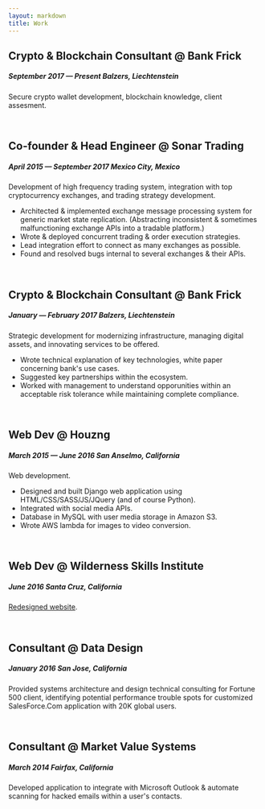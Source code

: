```yaml
---
layout: markdown
title: Work
---
```


## Crypto & Blockchain Consultant <span class="text-light">@</span> Bank Frick
<h5>September 2017 — Present <span class="where">Balzers, Liechtenstein</span></h5>

Secure crypto wallet development, blockchain knowledge, client assesment.

<br>

## Co-founder & Head Engineer <span class="text-light">@</span> Sonar Trading
<h5>April 2015 — September 2017 <span class="where">Mexico City, Mexico</span></h5>

Development of high frequency trading system, integration with top cryptocurrency exchanges, and trading strategy development.

- Architected & implemented exchange message processing system for generic market state replication. (Abstracting inconsistent & sometimes malfunctioning exchange APIs into a tradable platform.)
- Wrote & deployed concurrent trading & order execution strategies.
- Lead integration effort to connect as many exchanges as possible.
- Found and resolved bugs internal to several exchanges & their APIs.

<br>

## Crypto & Blockchain Consultant <span class="text-light">@</span> Bank Frick
<h5>January — February 2017 <span class="where">Balzers, Liechtenstein</span></h5>

Strategic development for modernizing infrastructure, managing digital assets, and innovating services to be offered.

- Wrote technical explanation of key technologies, white paper concerning bank's use cases.
- Suggested key partnerships within the ecosystem.
- Worked with management to understand opporunities within an acceptable risk tolerance while maintaining complete compliance.

<br>

## Web Dev <span class="text-light">@</span> Houzng
<h5>March 2015 — June 2016 <span class="where">San Anselmo, California</span></h5>

Web development.

- Designed and built Django web application using HTML/CSS/SASS/JS/JQuery (and of course Python).
- Integrated with social media APIs.
- Database in MySQL with user media storage in Amazon S3.
- Wrote AWS lambda for images to video conversion.

<br>

## Web Dev <span class="text-light">@</span> Wilderness Skills Institute
<h5>June 2016 <span class="where">Santa Cruz, California</span></h5>

[Redesigned website](http://wildernessskillsinstitute.com/).

<br>

## Consultant <span class="text-light">@</span> Data Design
<h5>January 2016 <span class="where">San Jose, California</span></h5>

Provided systems architecture and design technical consulting for Fortune 500 client, identifying potential performance trouble spots for customized SalesForce.Com application with 20K global users.

<br>

## Consultant <span class="text-light">@</span> Market Value Systems
<h5>March 2014 <span class="where">Fairfax, California</span></h5>

Developed application to integrate with Microsoft Outlook & automate scanning for hacked emails within a user's contacts.
